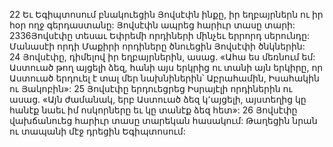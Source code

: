 22 Եւ Եգիպտոսում բնակուեցին Յովսէփն ինքը, իր եղբայրներն ու իր հօր ողջ գերդաստանը: Յովսէփն ապրեց հարիւր տասը տարի: 2336Յովսէփը տեսաւ Եփրեմի որդիների մինչեւ երրորդ սերունդը: Մանասէի որդի Մաքիրի որդիները ծնուեցին Յովսէփի ծնկներին: 24 Յովսէփը, դիմելով իր եղբայրներին, ասաց. «Ահա ես մեռնում եմ: Աստուած թող այցելի ձեզ, հանի այս երկրից ու տանի այն երկիրը, որ Աստուած երդուել է տալ մեր նախնիներին՝ Աբրահամին, Իսահակին ու Յակոբին»: 25 Յովսէփը երդուեցրեց Իսրայէլի որդիներին ու ասաց. «Այն ժամանակ, երբ Աստուած ձեզ կ՚այցելի, այստեղից կը հանէք նաեւ իմ ոսկորները եւ կը տանէք ձեզ հետ»:
26 Յովսէփը վախճանուեց հարիւր տասը տարեկան հասակում: Թաղեցին նրան ու տապանի մէջ դրեցին Եգիպտոսում:
































